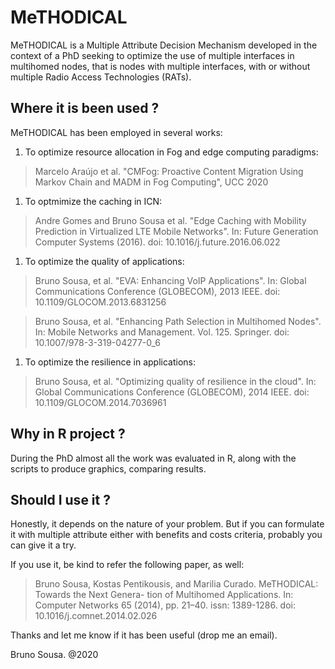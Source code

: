 # MeTHODICAL

MeTHODICAL is a Multiple Attribute Decision Mechanism developed in the context of a PhD seeking to optimize the use of multiple interfaces in multihomed nodes, that is nodes with multiple interfaces, with or without multiple Radio Access Technologies (RATs).

## Where it is been used ?

MeTHODICAL has been employed in several works:
1. To optimize resource allocation in Fog and edge computing paradigms:
> Marcelo Araújo et al. "CMFog: Proactive Content Migration Using Markov Chain and MADM in Fog Computing", UCC 2020

1.  To optmimize the caching in ICN:
>Andre Gomes and Bruno Sousa et al. "Edge Caching with Mobility Prediction in Virtualized LTE Mobile Networks". In: Future Generation Computer Systems (2016). doi: 10.1016/j.future.2016.06.022

1. To optimize the quality of applications:
> Bruno Sousa, et al. "EVA: Enhancing VoIP Applications". In: Global Communications Conference (GLOBECOM), 2013 IEEE. doi: 10.1109/GLOCOM.2013.6831256

  > Bruno Sousa, et al. "Enhancing Path Selection in Multihomed Nodes". In: Mobile Networks and Management. Vol. 125. Springer. doi: 10.1007/978-3-319-04277-0_6

1. To optimize the resilience in applications:
> Bruno Sousa, et al. "Optimizing quality of resilience in the cloud". In: Global Communications Conference (GLOBECOM), 2014 IEEE. doi: 10.1109/GLOCOM.2014.7036961


## Why in R project ?

During the PhD almost all the work was evaluated in R, along with the scripts to produce graphics, comparing results.



## Should I use it ?

Honestly, it depends on the nature of your problem. But if you can formulate it with multiple attribute either with benefits and costs criteria, probably you can give it a try.

If you use it, be kind to refer the following paper, as well:

> Bruno Sousa, Kostas Pentikousis, and Marilia Curado. MeTHODICAL: Towards the Next Genera- tion of Multihomed Applications. In: Computer Networks 65 (2014), pp. 21–40. issn: 1389-1286. doi: 10.1016/j.comnet.2014.02.026

Thanks and let me know if it has been useful (drop me an email).

Bruno Sousa. @2020 
